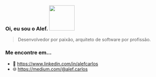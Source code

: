 ### Oi, eu sou o Alef. <img src="https://static.dribbble.com/users/81809/screenshots/3347540/gokussj.jpg" width="80" >

> Desenvolvedor por paixão, arquiteto de software por profissão.

### Me encontre em...

- 💼 https://www.linkedin.com/in/alefcarlos
- 🌐 https://medium.com/@alef.carlos

<!--
**alefcarlos/alefcarlos** is a ✨ _special_ ✨ repository because its `README.md` (this file) appears on your GitHub profile.

Here are some ideas to get you started:

- 🔭 I’m currently working on ...
- 🌱 I’m currently learning ...
- 👯 I’m looking to collaborate on ...
- 🤔 I’m looking for help with ...
- 💬 Ask me about ...
- 📫 How to reach me: ...
- 😄 Pronouns: ...
- ⚡ Fun fact: ...
-->
